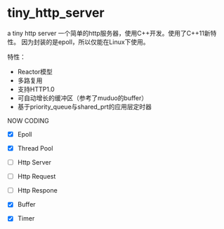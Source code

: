 
# tiny_http_server
a tiny http server
一个简单的http服务器，使用C++开发。使用了C++11新特性。
因为封装的是epoll，所以仅能在Linux下使用。

特性：
 - Reactor模型
 - 多路复用
 - 支持HTTP1.0
 - 可自动增长的缓冲区（参考了muduo的buffer）
 - 基于priority_queue与shared_prt的应用层定时器

NOW CODING
- [X] Epoll

- [X] Thread Pool

- [ ] Http Server

- [ ] Http Request

- [ ] Http Respone

- [X] Buffer

- [X] Timer